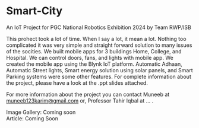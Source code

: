 # Smart-City
An IoT Project for PGC National Robotics Exhibition 2024 by Team RWP/ISB

This prohect took a lot of time. When I say a lot, it mean a lot. Nothing too complicated it was very simple and straight forward solution to many issues of the socities. We built mobile apps for 3 buildings Home, College, and Hospital. We can control doors, fans, and lights with mobile app. We created the mobile app using the Blynk IoT platform. Automatic Adhaan, Automatic Street lights, Smart energy solution using solar panels, and Smart Parking systems were some other features. For complete information about the project, please have a look at the .ppt slides attached.



For more information about the project you can contact Muneeb at muneeb123karim@gmail.com or, Professor Tahir Iqbal at ... . <br>


Image Gallery: Coming soon <br>
Article: Coming Soon
